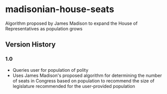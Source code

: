 # madisonian-house-seats
Algorithm proposed by James Madison to expand the House of Representatives as population grows

## Version History
### 1.0
* Queries user for population of polity
* Uses James Madison's proposed algorithm for determining the number of seats in Congress based on population to recommend the size of legislature recommended for the user-provided population
